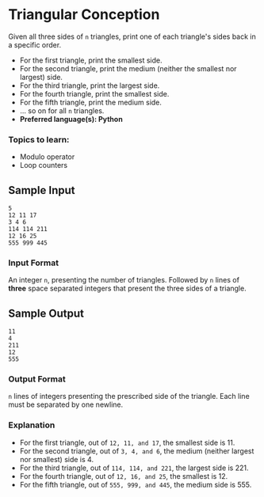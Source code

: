 # Triangular Conception
Given all three sides of `n` triangles, print one of each triangle's sides back in a specific order.
- For the first triangle, print the smallest side.
- For the second triangle, print the medium (neither the smallest nor largest) side.
- For the third triangle, print the largest side.
- For the fourth triangle, print the smallest side.
- For the fifth triangle, print the medium side.
- ... so on for all `n` triangles.
- **Preferred language(s): Python**

### Topics to learn:
- Modulo operator
- Loop counters

## Sample Input
```
5
12 11 17
3 4 6
114 114 211
12 16 25
555 999 445
```

### Input Format
An integer `n`, presenting the number of triangles.
Followed by `n` lines of **three** space separated integers that present the three sides of a triangle.

## Sample Output
```
11
4
211
12
555
```

### Output Format
`n` lines of integers presenting the prescribed side of the triangle. Each line must be separated by one newline.

### Explanation
- For the first triangle, out of `12, 11, and 17`, the smallest side is 11.
- For the second triangle, out of `3, 4, and 6`, the medium (neither largest nor smallest) side is 4.
- For the third triangle, out of `114, 114, and 221`, the largest side is 221.
- For the fourth triangle, out of `12, 16, and 25`, the smallest is 12.
- For the fifth triangle, out of `555, 999, and 445`, the medium side is 555.
